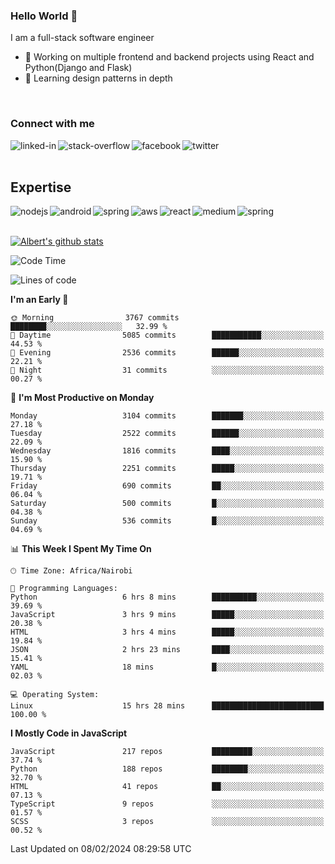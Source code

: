 

### Hello World 👋
I am a full-stack software engineer
- 🔭 Working on multiple frontend and backend projects using React and Python(Django and Flask)
- 🌱 Learning design patterns in depth

<br>

### Connect with me

[<img align="left" alt="linked-in" src="https://img.shields.io/badge/linkedin-%230077B5.svg?&style=for-the-badge&logo=linkedin&logoColor=white" />](https://www.linkedin.com/in/albert-byrone/)

<!-- [<img align="left" alt="medium" src="https://img.shields.io/badge/medium-%2312100E.svg?&style=for-the-badge&logo=medium&logoColor=white" />](https://56faisal.medium.com/) -->

[<img align="left" alt="stack-overflow" src="https://img.shields.io/badge/stack%20overflow-FE7A16?logo=stack-overflow&logoColor=white&style=for-the-badge" />](https://stackoverflow.com/users/11916317/albert-byrone)

[<img align="left" alt="facebook" src="https://img.shields.io/badge/facebook-%231877F2.svg?&style=for-the-badge&logo=facebook&logoColor=white" />](https://web.facebook.com/albert.byrone.1/)

[<img align="left" alt="twitter" src="https://img.shields.io/badge/twitter-%231DA1F2.svg?&style=for-the-badge&logo=twitter&logoColor=white" />](https://twitter.com/byrone_albert)

<br>

<br>

## Expertise
<img align="left" alt="nodejs" src="https://img.shields.io/badge/python%20-%2343853D.svg?&style=for-the-badge&logo=node.js&logoColor=white" />
<img align="left" alt="android" src="https://img.shields.io/badge/Flask-3DDC84?logo=android&logoColor=white&style=for-the-badge" />
<img align="left" alt="spring" src="https://img.shields.io/badge/drf%20-%236DB33F.svg?&style=for-the-badge&logo=spring&logoColor=white" />
<img align="left" alt="aws" src="https://img.shields.io/badge/django%20AWS-%23232F3E?logo=amazon-aws&logoColor=white&style=for-the-badge" />
<img align="left" alt="react" src="https://img.shields.io/badge/react%20-%2320232a.svg?&style=for-the-badge&logo=react&logoColor=%2361DAFB" />
<img align="left" alt="medium" src="https://img.shields.io/badge/Angular-%23316192.svg?&style=for-the-badge&logo=postgresql&logoColor=white" />
<img align="left" alt="spring" src="https://img.shields.io/badge/Javascript%20-%236DB33F.svg?&style=for-the-badge&logo=spring&logoColor=white" />
<br>
<br>


[![Albert's github stats](https://github-readme-stats.vercel.app/api?username=Albert-Byrone&count_private=true&show_icons=true&theme=radical&hide_rank=false)](https://github.com/anuraghazra/github-readme-stats)

<!-- [![Top Langs](https://github-readme-stats.vercel.app/api/top-langs/?username=Albert-Byrone&layout=compact)](https://github.com/anuraghazra/github-readme-stats) -->

<!--
**Albert-Byrone/Albert-Byrone** is a ✨ _special_ ✨ repository because its `README.md` (this file) appears on your GitHub profile.

Here are some ideas to get you started:

- 🔭 I’m currently working on ...
- 🌱 I’m currently learning ...
- 👯 I’m looking to collaborate on ...
- 🤔 I’m looking for help with ...
- 💬 Ask me about ...
- 📫 How to reach me: ...
- 😄 Pronouns: ...
- ⚡ Fun fact: ...
-->


<!--START_SECTION:waka-->
![Code Time](http://img.shields.io/badge/Code%20Time-1%2C017%20hrs%2017%20mins-blue)

![Lines of code](https://img.shields.io/badge/From%20Hello%20World%20I%27ve%20Written-63.2%20million%20lines%20of%20code-blue)

**I'm an Early 🐤** 

```text
🌞 Morning                3767 commits        ████████░░░░░░░░░░░░░░░░░   32.99 % 
🌆 Daytime                5085 commits        ███████████░░░░░░░░░░░░░░   44.53 % 
🌃 Evening                2536 commits        ██████░░░░░░░░░░░░░░░░░░░   22.21 % 
🌙 Night                  31 commits          ░░░░░░░░░░░░░░░░░░░░░░░░░   00.27 % 
```
📅 **I'm Most Productive on Monday** 

```text
Monday                   3104 commits        ███████░░░░░░░░░░░░░░░░░░   27.18 % 
Tuesday                  2522 commits        ██████░░░░░░░░░░░░░░░░░░░   22.09 % 
Wednesday                1816 commits        ████░░░░░░░░░░░░░░░░░░░░░   15.90 % 
Thursday                 2251 commits        █████░░░░░░░░░░░░░░░░░░░░   19.71 % 
Friday                   690 commits         ██░░░░░░░░░░░░░░░░░░░░░░░   06.04 % 
Saturday                 500 commits         █░░░░░░░░░░░░░░░░░░░░░░░░   04.38 % 
Sunday                   536 commits         █░░░░░░░░░░░░░░░░░░░░░░░░   04.69 % 
```


📊 **This Week I Spent My Time On** 

```text
🕑︎ Time Zone: Africa/Nairobi

💬 Programming Languages: 
Python                   6 hrs 8 mins        ██████████░░░░░░░░░░░░░░░   39.69 % 
JavaScript               3 hrs 9 mins        █████░░░░░░░░░░░░░░░░░░░░   20.38 % 
HTML                     3 hrs 4 mins        █████░░░░░░░░░░░░░░░░░░░░   19.84 % 
JSON                     2 hrs 23 mins       ████░░░░░░░░░░░░░░░░░░░░░   15.41 % 
YAML                     18 mins             █░░░░░░░░░░░░░░░░░░░░░░░░   02.03 % 

💻 Operating System: 
Linux                    15 hrs 28 mins      █████████████████████████   100.00 % 
```

**I Mostly Code in JavaScript** 

```text
JavaScript               217 repos           █████████░░░░░░░░░░░░░░░░   37.74 % 
Python                   188 repos           ████████░░░░░░░░░░░░░░░░░   32.70 % 
HTML                     41 repos            ██░░░░░░░░░░░░░░░░░░░░░░░   07.13 % 
TypeScript               9 repos             ░░░░░░░░░░░░░░░░░░░░░░░░░   01.57 % 
SCSS                     3 repos             ░░░░░░░░░░░░░░░░░░░░░░░░░   00.52 % 
```




 Last Updated on 08/02/2024 08:29:58 UTC
<!--END_SECTION:waka-->
